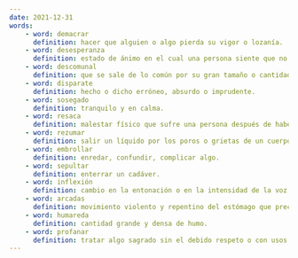 ```yaml
---
date: 2021-12-31
words:
    - word: demacrar
      definition: hacer que alguien o algo pierda su vigor o lozanía.
    - word: desesperanza
      definition: estado de ánimo en el cual una persona siente que no hay salida o solución a sus problemas.
    - word: descomunal
      definition: que se sale de lo común por su gran tamaño o cantidad.
    - word: disparate
      definition: hecho o dicho erróneo, absurdo o imprudente.
    - word: sosegado
      definition: tranquilo y en calma.
    - word: resaca
      definition: malestar físico que sufre una persona después de haber bebido en exceso.
    - word: rezumar
      definition: salir un líquido por los poros o grietas de un cuerpo.
    - word: embrollar
      definition: enredar, confundir, complicar algo.
    - word: sepultar
      definition: enterrar un cadáver.
    - word: inflexión
      definition: cambio en la entonación o en la intensidad de la voz.
    - word: arcadas
      definition: movimiento violento y repentino del estómago que precede al vómito.
    - word: humareda
      definition: cantidad grande y densa de humo.
    - word: profanar
      definition: tratar algo sagrado sin el debido respeto o con usos impropios.
---
```

